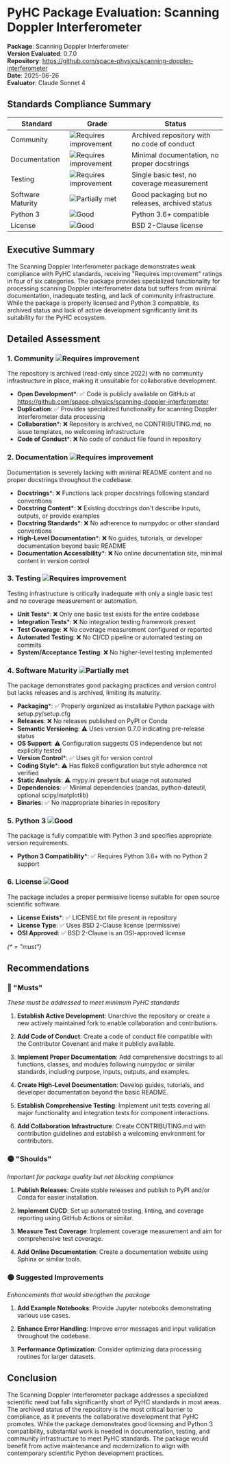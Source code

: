 # PyHC Package Evaluation: Scanning Doppler Interferometer

**Package**: Scanning Doppler Interferometer  
**Version Evaluated**: 0.7.0  
**Repository**: https://github.com/space-physics/scanning-doppler-interferometer  
**Date**: 2025-06-26  
**Evaluator**: Claude Sonnet 4  

## Standards Compliance Summary

| Standard | Grade | Status |
|----------|-------|--------|
| Community | ![Requires improvement](https://img.shields.io/badge/Requires%20improvement-red.svg) | Archived repository with no code of conduct |
| Documentation | ![Requires improvement](https://img.shields.io/badge/Requires%20improvement-red.svg) | Minimal documentation, no proper docstrings |
| Testing | ![Requires improvement](https://img.shields.io/badge/Requires%20improvement-red.svg) | Single basic test, no coverage measurement |
| Software Maturity | ![Partially met](https://img.shields.io/badge/Partially%20met-orange.svg) | Good packaging but no releases, archived status |
| Python 3 | ![Good](https://img.shields.io/badge/Good-brightgreen.svg) | Python 3.6+ compatible |
| License | ![Good](https://img.shields.io/badge/Good-brightgreen.svg) | BSD 2-Clause license |

## Executive Summary

The Scanning Doppler Interferometer package demonstrates weak compliance with PyHC standards, receiving "Requires improvement" ratings in four of six categories. The package provides specialized functionality for processing scanning Doppler interferometer data but suffers from minimal documentation, inadequate testing, and lack of community infrastructure. While the package is properly licensed and Python 3 compatible, its archived status and lack of active development significantly limit its suitability for the PyHC ecosystem.

## Detailed Assessment

### 1. Community ![Requires improvement](https://img.shields.io/badge/Requires%20improvement-red.svg)

The repository is archived (read-only since 2022) with no community infrastructure in place, making it unsuitable for collaborative development.

- **Open Development**\*: ✅ Code is publicly available on GitHub at https://github.com/space-physics/scanning-doppler-interferometer
- **Duplication**: ✅ Provides specialized functionality for scanning Doppler interferometer data processing
- **Collaboration**\*: ❌ Repository is archived, no CONTRIBUTING.md, no issue templates, no welcoming infrastructure
- **Code of Conduct**\*: ❌ No code of conduct file found in repository

### 2. Documentation ![Requires improvement](https://img.shields.io/badge/Requires%20improvement-red.svg)

Documentation is severely lacking with minimal README content and no proper docstrings throughout the codebase.

- **Docstrings**\*: ❌ Functions lack proper docstrings following standard conventions
- **Docstring Content**\*: ❌ Existing docstrings don't describe inputs, outputs, or provide examples
- **Docstring Standards**\*: ❌ No adherence to numpydoc or other standard conventions
- **High-Level Documentation**\*: ❌ No guides, tutorials, or developer documentation beyond basic README
- **Documentation Accessibility**\*: ❌ No online documentation site, minimal content in version control

### 3. Testing ![Requires improvement](https://img.shields.io/badge/Requires%20improvement-red.svg)

Testing infrastructure is critically inadequate with only a single basic test and no coverage measurement or automation.

- **Unit Tests**\*: ❌ Only one basic test exists for the entire codebase
- **Integration Tests**\*: ❌ No integration testing framework present
- **Test Coverage**: ❌ No coverage measurement configured or reported
- **Automated Testing**: ❌ No CI/CD pipeline or automated testing on commits
- **System/Acceptance Testing**: ❌ No higher-level testing implemented

### 4. Software Maturity ![Partially met](https://img.shields.io/badge/Partially%20met-orange.svg)

The package demonstrates good packaging practices and version control but lacks releases and is archived, limiting its maturity.

- **Packaging**\*: ✅ Properly organized as installable Python package with setup.py/setup.cfg
- **Releases**: ❌ No releases published on PyPI or Conda
- **Semantic Versioning**: ⚠️ Uses version 0.7.0 indicating pre-release status
- **OS Support**: ⚠️ Configuration suggests OS independence but not explicitly tested
- **Version Control**\*: ✅ Uses git for version control
- **Coding Style**\*: ⚠️ Has flake8 configuration but style adherence not verified
- **Static Analysis**: ⚠️ mypy.ini present but usage not automated
- **Dependencies**: ✅ Minimal dependencies (pandas, python-dateutil, optional scipy/matplotlib)
- **Binaries**: ✅ No inappropriate binaries in repository

### 5. Python 3 ![Good](https://img.shields.io/badge/Good-brightgreen.svg)

The package is fully compatible with Python 3 and specifies appropriate version requirements.

- **Python 3 Compatibility**\*: ✅ Requires Python 3.6+ with no Python 2 support

### 6. License ![Good](https://img.shields.io/badge/Good-brightgreen.svg)

The package includes a proper permissive license suitable for open source scientific software.

- **License Exists**\*: ✅ LICENSE.txt file present in repository
- **License Type**: ✅ Uses BSD 2-Clause license (permissive)
- **OSI Approved**: ✅ BSD 2-Clause is an OSI-approved license

*(\* = "must")*

## Recommendations

### 🔴 "Musts"
*These must be addressed to meet minimum PyHC standards*

1. **Establish Active Development**: Unarchive the repository or create a new actively maintained fork to enable collaboration and contributions.

2. **Add Code of Conduct**: Create a code of conduct file compatible with the Contributor Covenant and make it publicly available.

3. **Implement Proper Documentation**: Add comprehensive docstrings to all functions, classes, and modules following numpydoc or similar standards, including purpose, inputs, outputs, and examples.

4. **Create High-Level Documentation**: Develop guides, tutorials, and developer documentation beyond the basic README.

5. **Establish Comprehensive Testing**: Implement unit tests covering all major functionality and integration tests for component interactions.

6. **Add Collaboration Infrastructure**: Create CONTRIBUTING.md with contribution guidelines and establish a welcoming environment for contributors.

### 🟡 "Shoulds"
*Important for package quality but not blocking compliance*

1. **Publish Releases**: Create stable releases and publish to PyPI and/or Conda for easier installation.

2. **Implement CI/CD**: Set up automated testing, linting, and coverage reporting using GitHub Actions or similar.

3. **Measure Test Coverage**: Implement coverage measurement and aim for comprehensive test coverage.

4. **Add Online Documentation**: Create a documentation website using Sphinx or similar tools.

### 🟢 Suggested Improvements
*Enhancements that would strengthen the package*

1. **Add Example Notebooks**: Provide Jupyter notebooks demonstrating various use cases.

2. **Enhance Error Handling**: Improve error messages and input validation throughout the codebase.

3. **Performance Optimization**: Consider optimizing data processing routines for larger datasets.

## Conclusion

The Scanning Doppler Interferometer package addresses a specialized scientific need but falls significantly short of PyHC standards in most areas. The archived status of the repository is the most critical barrier to compliance, as it prevents the collaborative development that PyHC promotes. While the package demonstrates good licensing and Python 3 compatibility, substantial work is needed in documentation, testing, and community infrastructure to meet PyHC standards. The package would benefit from active maintenance and modernization to align with contemporary scientific Python development practices.